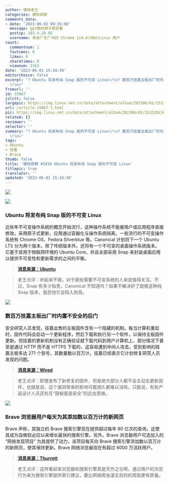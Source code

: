 ```yaml
---
author: 硬核老王
categories: 硬核观察
comments_data:
- date: '2023-06-02 09:36:08'
  message: gpt画的狮子真好看
  postip: 183.4.20.95
  username: 来自广东广州的 Chrome 114.0|GNU/Linux 用户
count:
  commentnum: 1
  favtimes: 0
  likes: 0
  sharetimes: 0
  viewnum: 2163
date: '2023-06-01 15:34:30'
editorchoice: false
excerpt: "? Ubuntu 将发布纯 Snap 版的不可变 Linux\r\n? 数百万技嘉主板出厂时内置不安全的后门\r\n? Brave 浏览器用户每天为其添加数以百万计的新网页\r\n»
  \r\n»"
fromurl: ''
id: 15867
islctt: false
largepic: https://img.linux.net.cn/data/attachment/album/202306/01/153328i3ov3wcqw312cvpi.jpg
url: /article-15867-1.html
pic: https://img.linux.net.cn/data/attachment/album/202306/01/153328i3ov3wcqw312cvpi.jpg.thumb.jpg
related: []
reviewer: ''
selector: ''
summary: "? Ubuntu 将发布纯 Snap 版的不可变 Linux\r\n? 数百万技嘉主板出厂时内置不安全的后门\r\n? Brave 浏览器用户每天为其添加数以百万计的新网页\r\n»
  \r\n»"
tags:
- Ubuntu
- 技嘉
- Brave
thumb: false
title: '硬核观察 #1019 Ubuntu 将发布纯 Snap 版的不可变 Linux'
titlepic: true
translator: ''
updated: '2023-06-01 15:34:30'
---
```


![](https://img.linux.net.cn/data/attachment/album/202306/01/153328i3ov3wcqw312cvpi.jpg)


![](https://img.linux.net.cn/data/attachment/album/202306/01/153339dd7j7727dyqy7je2.jpg)


### Ubuntu 将发布纯 Snap 版的不可变 Linux


近些年不可变操作系统的概念开始流行，这种操作系统不能被用户或应用程序直接修改，采用原子式更新，应用通过容器化与操作系统隔离。一些流行的不可变操作系统有 Chrome OS、Fedora Silverblue 等。Canonical 计划将下一个 Ubuntu LTS 分为两个版本，除了传统版本外，还将有一个不可变的桌面操作系统版本。它基于其用于物联网环境的 Ubuntu Core，并且全部采用 Snap 来封装桌面应用以提供不可变性和更新需求的之间的平衡。



> 
> **[消息来源：Ubuntu](https://ubuntu.com//blog/ubuntu-core-an-immutable-linux-desktop)**
> 
> 
> 



> 
> 老王点评：听起来不错，对于那些需要不可变系统的人来说值得关注。不过，Snap 有多少指责，Canonical 不知道吗？如果不解决好了就推这种纯 Snap 版本，我恐怕它会陷入败局。
> 
> 
> 


![](https://img.linux.net.cn/data/attachment/album/202306/01/153354i22m21g2wa731pa3.jpg)


### 数百万技嘉主板出厂时内置不安全的后门


安全研究人员发现，技嘉出售的主板固件含有一个隐藏的机制。每当计算机重启时，固件代码会启动一个更新程序，然后下载和执行另一个软件，以保持主板固件更新。但技嘉的更新机制没有正确验证就下载代码到用户计算机上，部分情况下甚至是通过 HTTP 而不是 HTTPS 下载的，这容易遭到中间人攻击。受到影响的技嘉主板多达 271 个型号，其数量数以百万计。技嘉已经表示它计划修复研究人员发现的问题。



> 
> **[消息来源：Wired](https://www.wired.com/story/gigabyte-motherboard-firmware-backdoor/)**
> 
> 
> 



> 
> 老王点评：即便发布了新修复的固件，但是绝大部分人都不会主动去更新固件，也就是说，这个漏洞带来的影响可能很久都难以消除。只能说，有些产品设计人员还处在“隐秘就是安全”的远古思维。
> 
> 
> 


![](https://img.linux.net.cn/data/attachment/album/202306/01/153407cwsbwog21xx5cwxb.jpg)


### Brave 浏览器用户每天为其添加数以百万计的新网页


Brave 声称，其独立的 Brave 搜索引擎现在提供超过每年 80 亿次的查询，这使其成为自微软必应以来增长最快的搜索引擎。另外，Brave 浏览器用户可选加入的 “网络发现项目” 为其提供了动力，该项目每天向 Brave 搜索引擎添加数以百万计的新网页，使其保持更新。Brave 网络浏览器现在有超过 6000 万活跃用户。



> 
> **[消息来源：Thurrott](https://www.thurrott.com/cloud/web-browsers/283850/brave-releases-its-search-api)**
> 
> 
> 



> 
> 老王点评：这样看起来浏览器和搜索引擎真是天作之合啊，通过用户的浏览行为来为搜索引擎提供索引建议，要比网络爬虫漫无目的的爬取更有质量。
> 
> 
>